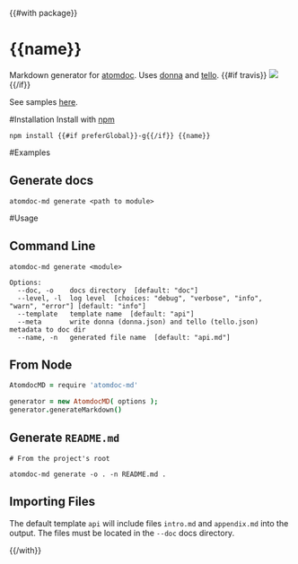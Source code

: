 {{#with package}}
# {{name}}
Markdown generator for [atomdoc](https://github.com/atom/atomdoc).
Uses [donna]() and [tello]().
{{#if travis}}
![](https://img.shields.io/travis/{{travis}}.svg)
{{/if}}

See samples [here](https://github.com/venkatperi/atomdoc-md-samples).

#Installation
Install with [npm](https://www.npmjs.com/package/{{name}})
```
npm install {{#if preferGlobal}}-g{{/if}} {{name}}

```

#Examples
## Generate docs
```
atomdoc-md generate <path to module>
```


#Usage
## Command Line

```
atomdoc-md generate <module>

Options:
  --doc, -o    docs directory  [default: "doc"]
  --level, -l  log level  [choices: "debug", "verbose", "info", "warn", "error"] [default: "info"]
  --template   template name  [default: "api"]
  --meta       write donna (donna.json) and tello (tello.json) metadata to doc dir
  --name, -n   generated file name  [default: "api.md"]
```

## From Node

```coffeescript
AtomdocMD = require 'atomdoc-md'

generator = new AtomdocMD( options );
generator.generateMarkdown()
```

## Generate `README.md`
```
# From the project's root

atomdoc-md generate -o . -n README.md .
```

## Importing Files
The default template `api` will include files `intro.md` and `appendix.md` into the output.
The files must be located in the `--doc` docs directory.

{{/with}}
